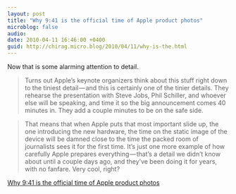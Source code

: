 ```yaml
---
layout: post
title: "Why 9:41 is the official time of Apple product photos"
microblog: false
audio: 
date: 2010-04-11 16:46:00 +0400
guid: http://chirag.micro.blog/2010/04/11/why-is-the.html
---
```

<p>Now that is some alarming attention to detail.</p>
<blockquote>Turns out Apple’s keynote organizers think about this stuff right down to the tiniest detail — and this is certainly one of the tinier details. They rehearse the presentation with Steve Jobs, Phil Schiller, and whoever else will be speaking, and time it so the big announcement comes 40 minutes in. They add a couple minutes to be on the safe side.</blockquote>
<blockquote>That means that when Apple puts that most important slide up, the one introducing the new hardware, the time on the static image of the device will be damned close to the time the packed room of journalists sees it for the first time. It’s just one more example of how carefully Apple prepares everything — that’s a detail we didn’t know about until a couple days ago, and they’ve been doing it for years, with no fanfare. Very cool, right?</blockquote>
<p><a href="http://www.fastcompany.com/1611403/why-apples-official-product-photos-always-display-the-same-time-witty-perfectionism" target="_blank">Why 9:41 is the official time of Apple product photos</a></p>
